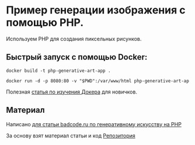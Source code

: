 # Пример генерации изображения с помощью PHP.

Используем PHP для создания пиксельных рисунков.

## Быстрый запуск с помощью Docker:

```docker build -t php-generative-art-app .```

```docker run -d -p 8080:80 -v "$PWD":/var/www/html php-generative-art-ap```

Полезная [статья по изучения Докера](https://badcode.ru/docker-tutorial-dlia-novichkov-rassmatrivaiem-docker-tak-iesli-by-on-byl-ighrovoi-pristavkoi/) для новичков.

## Материал
Написано [для статьи badcode.ru по генеративному искусству на PHP](https://badcode.ru/gienieriruiem-piksielnyie-izobrazhieniia-s-pomoshchiu-php-ghienierator-avatarok-i-piksielnykh-ghorodov-ghienierativnyi-art-php)

За основу взят материал статьи и код [Репозитория](https://github.com/BinaryMoon/php-generative-art/tree/main/image-stacks)
    
